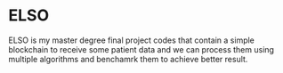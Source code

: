 # ELSO
ELSO is my master degree final project codes that contain a simple blockchain to receive some patient data and we can process them using multiple algorithms and benchamrk them to achieve better result.
